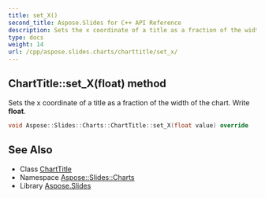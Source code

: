 ```yaml
---
title: set_X()
second_title: Aspose.Slides for C++ API Reference
description: Sets the x coordinate of a title as a fraction of the width of the chart. Write float.
type: docs
weight: 14
url: /cpp/aspose.slides.charts/charttitle/set_x/
---
```

## ChartTitle::set_X(float) method


Sets the x coordinate of a title as a fraction of the width of the chart. Write **float**.

```cpp
void Aspose::Slides::Charts::ChartTitle::set_X(float value) override
```

## See Also

* Class [ChartTitle](./)
* Namespace [Aspose::Slides::Charts](../)
* Library [Aspose.Slides](../../)
